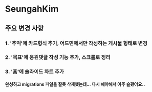 # SeungahKim
## 주요 변경 사항
### 1. '추억'에 카드형식 추가, 어드민에서만 작성하는 게시물 형태로 변경
### 2. '목표'에 응원댓글 작성 기능 추가, 스크롤로 정리
### 3. '홈'에 슬라이드 차트 추가
#### 완성하고 migrations 파일을 잘못 삭제했는데... 다시 해야해서 아주 슬펐어요..
